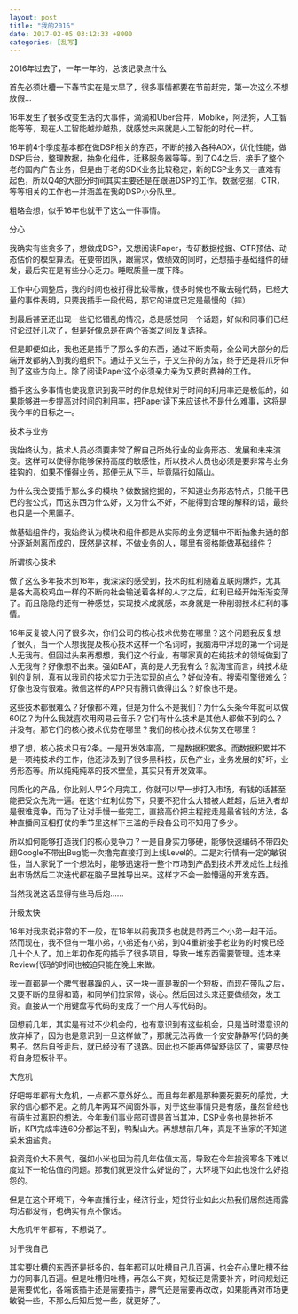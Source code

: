 ```yaml
---
layout: post
title: "我的2016"
date: 2017-02-05 03:12:33 +8000
categories: [乱写]
---
```

<!-- datetime: 2017-02-05 03:12:33 -->

2016年过去了，一年一年的，总该记录点什么

<!-- more -->

首先必须吐槽一下春节实在是太早了，很多事情都要在节前赶完，第一次这么不想放假...

16年发生了很多改变生活的大事件，滴滴和Uber合并，Mobike，阿法狗，人工智能等等，现在人工智能越炒越热，就感觉未来就是人工智能的时代一样。

16年前4个季度基本都在做DSP相关的东西，不断的接入各种ADX，优化性能，做DSP后台，整理数据，抽象化组件，迁移服务器等等。到了Q4之后，接手了整个老的国内广告业务，但是由于老的SDK业务比较稳定，新的DSP业务又一直难有起色，所以Q4的大部分时间其实主要还是在跟进DSP的工作。数据挖掘，CTR，等等相关的工作也一并涵盖在我的DSP小分队里。

粗略会想，似乎16年也就干了这么一件事情。

分心

我确实有些贪多了，想做成DSP，又想阅读Paper，专研数据挖掘、CTR预估、动态估价的模型算法。在要带团队，跟需求，做绩效的同时，还想插手基础组件的研发，最后实在是有些分心乏力。睡眠质量一度下降。

工作中心调整后，我的时间也被打得比较零散，很多时候也不敢去碰代码，已经大量的事件表明，只要我插手一段代码，那它的进度已定是最慢的（摔）

到最后甚至还出现一些记忆错乱的情况，总是感觉同一个话题，好似和同事们已经讨论过好几次了，但是好像总是在两个答案之间反复选择。

但是即便如此，我也还是插手了那么多的东西，通过不断卖萌，全公司大部分的后端开发都纳入到我的组织下。通过子又生子，子又生孙的方法，终于还是将爪牙伸到了这些方向上。除了阅读Paper这个必须亲力亲为又费时费神的工作。

插手这么多事情也使我意识到我平时的作息规律对于时间的利用率还是极低的，如果能够进一步提高对时间的利用率，把Paper读下来应该也不是什么难事，这将是我今年的目标之一。

技术与业务

我始终认为，技术人员必须要非常了解自己所处行业的业务形态、发展和未来演变。这样可以使得你能够保持高度的敏感性，所以技术人员也必须是要非常与业务挂钩的，如果不懂得业务，那便无从下手，毕竟隔行如隔山。

为什么我会要插手那么多的模块？做数据挖掘的，不知道业务形态特点，只能干巴巴的套公式，而这东西为什么好，又为什么不好，不能得到合理的解释的话，最终也只是一个黑匣子。

做基础组件的，我始终认为模块和组件都是从实际的业务逻辑中不断抽象共通的部分逐渐剥离而成的，既然是这样，不做业务的人，哪里有资格能做基础组件？

所谓核心技术

做了这么多年技术到16年，我深深的感受到，技术的红利随着互联网爆炸，尤其是各大高校鸡血一样的不断向社会输送着各样的人才之后，红利已经开始渐渐变薄了。而且隐隐的还有一种感觉，实现技术成就感，本身就是一种削弱技术红利的事情。

16年反复被人问了很多次，你们公司的核心技术优势在哪里？这个问题我反复想了很久，当一个人想我提及核心技术这样一个名词时，我脑海中浮现的第一个词是人无我有。但回过头来再想想，我们这个行业，有哪家真的在纯技术的领域做到了人无我有？好像想不出来。强如BAT，真的是人无我有么？就淘宝而言，纯技术级别的复制，真有以我司的技术实力无法实现的点么？好似没有。搜索引擎很难么？好像也没有很难。微信这样的APP只有腾讯做得出么？好像也不是。

这些技术都很难么？好像都不难，但是为什么不是我们？为什么头条今年就可以做60亿？为什么我就喜欢用网易云音乐？它们有什么技术是其他人都做不到的么？并没有。那它们的核心技术优势在哪里？我们的核心技术优势又在哪里？

想了想，核心技术只有2条。一是开发效率高，二是数据积累多。而数据积累并不是一项纯技术的工作，他还涉及到了很多黑科技，灰色产业，业务发展的好坏，业务形态等。所以纯纯纯萃的技术壁垒，其实只有开发效率。

同质化的产品，你比别人早2个月完工，你就可以早一步打入市场，有钱的话甚至能把受众先洗一遍。在这个红利优势下，只要不犯什么大错被人赶超，后进入者却是很难竞争。而为了让对手慢一些完工，直接高价把主程挖走是最省钱的方法，各种直播间互相打仗的季节里这样下三滥的手段各公司不知用了多少。

所以如何能够打造我们的核心竞争力？一是自身实力够硬，能够快速编码不带四处翻Google不带出Bug能一次撸完直接打到上线Level的。二是对行情有一定的敏锐性，当人家说了一个想法时，能够迅速将一整个市场到产品到技术开发成性上线推出市场然后二次迭代都在脑子里推导出来。这样才不会一脸懵逼的开发东西。

当然我说这话显得有些马后炮......

升级太快

16年对我来说非常的不一般，在16年以前我顶多也就是带两三个小弟一起干活。然而现在，我不但有一堆小弟，小弟还有小弟，到Q4重新接手老业务的时候已经几十个人了。加上年初作死的插手了很多项目，导致一堆东西需要管理。连本来Review代码的时间也被迫只能在晚上来做。

我一直都是一个脾气很暴躁的人，这一块一直是我的一个短板，而现在带队之后，又要不断的显得和蔼，和同学们拉家常，谈心。然后回过头来还要做绩效，发工资。直接从一个用键盘写代码的变成了一个用人写代码的。

回想前几年，其实是有过不少机会的，也有意识到有这些机会，只是当时潜意识的放弃掉了，因为也是意识到一旦这样做了，那就无法再做一个安安静静写代码的美男子。然后自爷走后，就已经没有了退路。因此也不能再停留舒适区了，需要尽快将自身短板补平。

大危机

好吧每年都有大危机，一点都不意外好么。而且每年都是那种要死要死的感觉，大家的信心都不足。之前几年两耳不闻窗外事，对于这些事情只是有感，虽然曾经也有萌生过离职的想法。今年我们事业部可谓是首当其冲，DSP业务也是挫折不断，KPI完成率连60分都达不到，鸭梨山大。再想想前几年，真是不当家的不知道菜米油盐贵。

投资竞价大不景气，强如小米也因为前几年估值太高，导致在今年投资寒冬下难以度过下一轮估值的问题。那我们就更没什么好说的了，大环境下如此也没什么好抱怨的。

但是在这个环境下，今年直播行业，经济行业，短贷行业如此火热我们居然连雨露均沾都没有，也确实有点不像话。

大危机年年都有，不想说了。

对于我自己

其实要吐槽的东西还是挺多的，每年都可以吐槽自己几百遍，也会在心里吐槽不给力的同事几百遍。但是吐槽归吐槽，再怎么不爽，短板还是需要补齐，时间规划还是需要优化，各端该插手还是需要插手，脾气还是需要再改改，如果能再对市场更敏锐一些，不那么后知后觉一些，就更好了。
